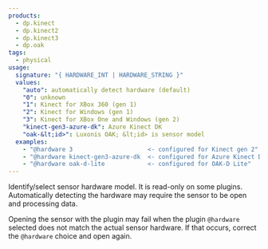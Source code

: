 ```yaml
---
products:
  - dp.kinect
  - dp.kinect2
  - dp.kinect3
  - dp.oak
tags:
  - physical
usage:
  signature: "{ HARDWARE_INT | HARDWARE_STRING }"
  values:
    "auto": automatically detect hardware (default)
    "0": unknown
    "1": Kinect for XBox 360 (gen 1)
    "2": Kinect for Windows (gen 1)
    "3": Kinect for XBox One and Windows (gen 2)
    "kinect-gen3-azure-dk": Azure Kinect DK
    "oak-&lt;id>": Luxonis OAK; &lt;id> is sensor model
  examples:
    - "@hardware 3                     <- configured for Kinect gen 2"
    - "@hardware kinect-gen3-azure-dk  <- configured for Azure Kinect DK"
    - "@hardware oak-d-lite            <- configured for OAK-D Lite"
---
```


Identify/select sensor hardware model. It is read-only on some plugins.
Automatically detecting the hardware may require the sensor to be open
and processing data.

Opening the sensor with the plugin may fail when the plugin `@hardware`
selected does not match the actual sensor hardware. If that occurs, correct
the `@hardware` choice and open again.
